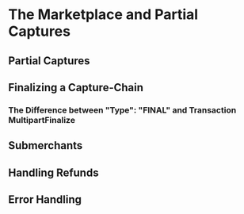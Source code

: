 # The Marketplace and Partial Captures

## Partial Captures

## Finalizing a Capture-Chain

### The Difference between "Type": "FINAL" and Transaction MultipartFinalize

## Submerchants

## Handling Refunds

## Error Handling
